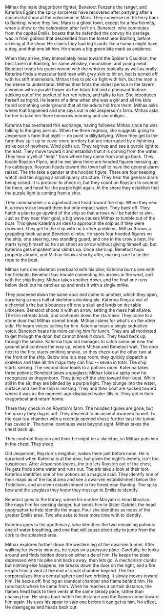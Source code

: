 Mithax the male dragonborn fighter, Benetoct Fenzene the ranger, and Katerina Eggins the spicy sorceress have recovered after partying after a successful show at the colosseum in Mars. They converse on the ferry back to Banting, where they live. Mars is a ghost town, except for a few hermits, when a show or the celebration after isn't on. Benetoct, who commutes from the capital Emilis, boasts that he defended the convoy his carriage was in from goblins that descended from the forest near Banting, before arriving at the show. He claims they had big lizards like a human might have a dog, and that one bit him. He shows a big green bite mark as evidence.

When they arrive, they immediately head toward the Spider's Cauldron, the best tavern in Banting, for some whiskey, moonshine, and young meat. Benetoct treats his green wound with the whiskey topically as well as orally. Katerina finds a muscular bald man with grey skin to hit on, but is turned off with his stiff mannerism. Mithax tries to pick a fight with him, but the man is too dense to understand. Mithas then finds the oldest person in the tavern, a woman with a purple flower on her black hat and a pheasant feature sticking out of the pocket of her red robes, and talks to her. She introduces herself as Ingrid. He learns of a time when she was a girl and all the kids found something underground that all the adults hid from them. Mithas asks where that happened and she says out in old Jesperson's farm. Mithax asks for her to take her there tomorrow morning and she obliges.

Katerina has overheard this exchange, having followed Mithax since he was talking to the grey person. When the three regroup, she suggests going to Jesperson's farm that night -- no point in dillydallying. When they get to the farm they split up to cover more territory but are interrupted by a lightning strike out of nowhere. Wind picks up. They regroup and see a purple light to the east. They move toward it and establish that it is coming from the water. They hear a yell of "help!" from where they came from and go back. They locate Royston Flynn, and he exclaims there are hooded figures messing up his cabbages. Royston heads toward the town hall to have the general alarm raised. The trio take a gander at the hooded figure. There are four keeping watch and ten digging a small quarry structure. They hear the general alarm being raised. It is protocol to check in, but they count on Royston to account for them, and head for the purple light again. At the shore they establish that the purple light is coming from a ship.

They commandeer a dragonboat and head toward the ship. When they near it, arrows strike toward them but only impact water. They back off. They hatch a plan to go upwind of the ship so that arrows will be harder to aim. Just as they near their goal, a big wave causes Mithax to tumble out of the boat. This gives Katerina an idea to approach the ship as if they were drowned. They get to the ship with no further problems. Mithax throws a grappling hook up and Benetoct climbs. He spots four hooded figures on the ship: one steering, two standing guard, and one in the crow's nest. He starts tying himself so he can shoot an arrow without giving himself up, but Katerina gets impatient and climbs up. Once she's up, Benetoct hops properly aboard, and Mithax follows shortly after, making sure to tie the rope to the boat.

Mithax runs one skeleton overboard with his pike; Katerina burns one with her firebolts; Benetoct has trouble connecting his arrows in the wind, and with the ship listing. Mithax takes another down, and the final one runs below deck but he catches up and ends it with a single strike.

They proceeed down the same door and come to another, which they open, surprising a mess hall of skeletons drinking ale. Katerina flings a vial of alchemist's fire but it bounces off one a skull and lands on the table unbroken. Benetoct shoots it with an arrow, setting the mess hall aflame. The trio retreats back, and continues down the staircase. They come to a stone door that Mithax cannot break. Mithax listens for what's on the other side. He hears voices calling for him. Katerina hears a single seductive voice. Benetoct hears his mom calling him for lunch. They are all motivated to get through the door, but cannot break it down. They head back up, through the smoke. Katerina trips but manages to catch some air near the ground and continue the way up, where Mithax and Benetoct wait. The door next to the first starts emitting smoke, so they check out the other two at the front of the ship. Below one is a map room; they quickly dispatch a skeleton and take all the maps they can find -- seven in total. The ship starts sinking. The second door leads to a potions room. Katerina takes three potions; Benetoct takes a spyglass; Mithax takes a spiky bow he recognizes as dragonborn. They jump off the ship toward their boat. While still in the air, they are blinded by a purple light. They plunge into the water, surface and see the ship is missing. They and their boat are sucked toward where it was as the moment-ago-displaced water fills in. They get in their dragonboat and return home.

There they check in on Royston's farm. The hooded figures are gone, but the quarry they dug is not. They descend to an ancient dwarven tunnel. To the east is a chamber with a recently opened chest; further east the tunnel has caved in. The tunnel continues west beyond sight. Mithax takes the chest back up.

They confront Royston and think he might be a skeleton, so Mithax puts him in the chest. They sleep.

Old Jesperson, Royston's neighbor, wakes them just before noon. He is surprised when Katerina is at the door, but given the night's events, isn't too suspicious. After Jesperson leaves, the trio lets Royston out of the chest. He gets finds some water and runs out. The trio take a look at their loot. Katerina identifies one of her potions as a magical acid. They identify one of their maps as of the local area and see a dwarven establishment below the Tridelhorn, and an elven establishment in the forest near Banting. The spiky bow and the spyglass they know they must go to Emilis to identify.

Benetoct goes to the library, where his mother Maryam is head librarian. She nags him for seeking danger, but sends him to Sister Gabriel, the head geographer to help identify the maps. Four she identifies as maps of the greater Emilis area. Two she asks to have more time with to identify.

Katerina goes to the apothecary, who identifies the two remaining potions: one of water breathing, and one that will cause electricity to jump from the cork to the splashed area.

Mithax explores further down the western leg of the dwarven tunnel. After walking for twenty minutes, he steps on a pressure plate. Carefully, he looks around and finds hidden doors on either side of him. He keeps the plate depressed with his pike and backs away, then lets go. A mechanism clunks but nothing else happens. He breaks down the door on the right, and a fire erupts from a vent at the end of small chamber beyond. The fire corporealizes into a central sphere and two orbiting. It slowly moves toward him. He backs off, finding an identical chamber and flame behind him. He runs back where he came from. When he reaches a certain distance, the flames head back to their vents at the same steady pace, rather than chasing him. He steps back within the distance and the flames come toward him again. He uses his spear to stab one before it can get to him. No effect. He disengages and heads back out.
